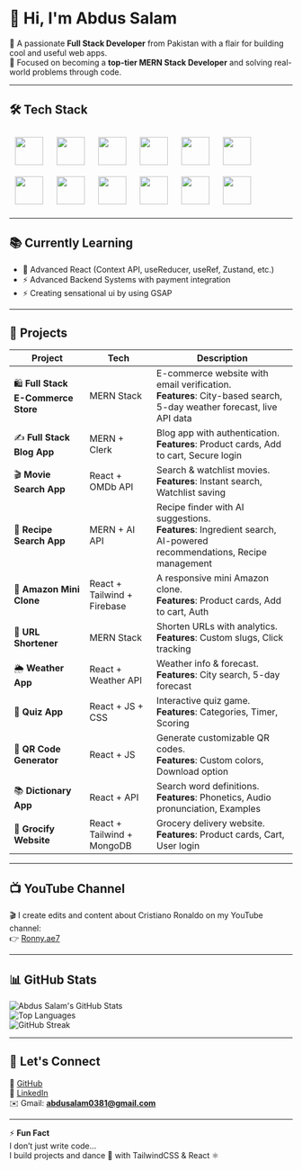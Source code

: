 # 👋 Hi, I'm Abdus Salam  

🚀 A passionate **Full Stack Developer** from Pakistan with a flair for building cool and useful web apps.  
🎯 Focused on becoming a **top-tier MERN Stack Developer** and solving real-world problems through code.  

---

## 🛠️ Tech Stack  

<p align="left">
  <img src="https://cdn.jsdelivr.net/gh/devicons/devicon/icons/javascript/javascript-original.svg" width="50" height="50" style="margin: 10px;"/>
  <img src="https://cdn.jsdelivr.net/gh/devicons/devicon/icons/python/python-original.svg" width="50" height="50" style="margin: 10px;"/>
  <img src="https://cdn.jsdelivr.net/gh/devicons/devicon/icons/cplusplus/cplusplus-original.svg" width="50" height="50" style="margin: 10px;"/>
  <img src="https://cdn.jsdelivr.net/gh/devicons/devicon/icons/react/react-original.svg" width="50" height="50" style="margin: 10px;"/>
  <img src="https://cdn.jsdelivr.net/gh/devicons/devicon/icons/tailwindcss/tailwindcss-plain.svg" width="50" height="50" style="margin: 10px;"/>
  <img src="https://cdn.jsdelivr.net/gh/devicons/devicon/icons/nodejs/nodejs-original.svg" width="50" height="50" style="margin: 10px;"/>
  <img src="https://cdn.jsdelivr.net/gh/devicons/devicon/icons/express/express-original.svg" width="50" height="50" style="margin: 10px;"/>
  <img src="https://cdn.jsdelivr.net/gh/devicons/devicon/icons/mongodb/mongodb-original.svg" width="50" height="50" style="margin: 10px;"/>
  <img src="https://cdn.jsdelivr.net/gh/devicons/devicon/icons/firebase/firebase-plain.svg" width="50" height="50" style="margin: 10px;"/>
  <img src="https://cdn.jsdelivr.net/gh/devicons/devicon/icons/git/git-original.svg" width="50" height="50" style="margin: 10px;"/>
  <img src="https://cdn.jsdelivr.net/gh/devicons/devicon/icons/github/github-original.svg" width="50" height="50" style="margin: 10px;"/>
  <img src="https://cdn.jsdelivr.net/gh/devicons/devicon/icons/vscode/vscode-original.svg" width="50" height="50" style="margin: 10px;"/>
</p>
 

---

## 📚 Currently Learning  
- 🔄 Advanced React (Context API, useReducer, useRef, Zustand, etc.)
- ⚡ Advanced Backend Systems with payment integration
- ⚡ Creating sensational ui by using GSAP

---

## 💼 Projects  

| Project | Tech | Description |
|---------|------|-------------|
| 🛍️ **Full Stack E-Commerce Store** | MERN Stack | E-commerce website with email verification. <br> **Features**: City-based search, 5-day weather forecast, live API data |
| ✍️ **Full Stack Blog App** | MERN + Clerk | Blog app with authentication. <br> **Features**: Product cards, Add to cart, Secure login |
| 🎬 **Movie Search App** | React + OMDb API | Search & watchlist movies. <br> **Features**: Instant search, Watchlist saving |
| 🍲 **Recipe Search App** | MERN + AI API | Recipe finder with AI suggestions. <br> **Features**: Ingredient search, AI-powered recommendations, Recipe management |
| 🛒 **Amazon Mini Clone** | React + Tailwind + Firebase | A responsive mini Amazon clone. <br> **Features**: Product cards, Add to cart, Auth |
| 🔗 **URL Shortener** | MERN Stack | Shorten URLs with analytics. <br> **Features**: Custom slugs, Click tracking |
| 🌦️ **Weather App** | React + Weather API | Weather info & forecast. <br> **Features**: City search, 5-day forecast |
| 🧠 **Quiz App** | React + JS + CSS | Interactive quiz game. <br> **Features**: Categories, Timer, Scoring |
| 📱 **QR Code Generator** | React + JS | Generate customizable QR codes. <br> **Features**: Custom colors, Download option |
| 📚 **Dictionary App** | React + API | Search word definitions. <br> **Features**: Phonetics, Audio pronunciation, Examples |
| 🛒 **Grocify Website** | React + Tailwind + MongoDB | Grocery delivery website. <br> **Features**: Product cards, Cart, User login |


---

## 📺 YouTube Channel  

🎬 I create edits and content about Cristiano Ronaldo on my YouTube channel:  
👉 [Ronny.ae7](https://youtube.com)  

---

## 📊 GitHub Stats  

![Abdus Salam's GitHub Stats](https://github-readme-stats.vercel.app/api?username=your-github-username&show_icons=true&theme=tokyonight)  
![Top Languages](https://github-readme-stats.vercel.app/api/top-langs/?username=your-github-username&layout=compact&theme=tokyonight)  
![GitHub Streak](https://streak-stats.demolab.com/?user=your-github-username&theme=tokyonight)  

---

## 🤝 Let's Connect  

🐙 [GitHub](https://github.com/your-github-username)  
💼 [LinkedIn](https://linkedin.com/in/your-linkedin-id)  
✉️ Gmail: **abdusalam0381@gmail.com**  

---

⚡ **Fun Fact**  
I don’t just write code…  
I build projects and dance 💃 with TailwindCSS & React ⚛️  

